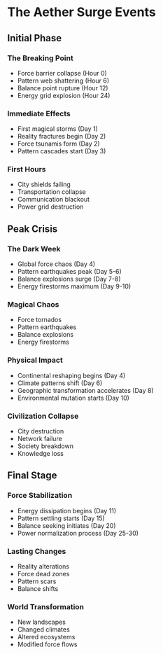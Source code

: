 # The Aether Surge Events

## Initial Phase

### The Breaking Point
- Force barrier collapse (Hour 0)
- Pattern web shattering (Hour 6)
- Balance point rupture (Hour 12)
- Energy grid explosion (Hour 24)

### Immediate Effects
- First magical storms (Day 1)
- Reality fractures begin (Day 2)
- Force tsunamis form (Day 2)
- Pattern cascades start (Day 3)

### First Hours
- City shields failing
- Transportation collapse
- Communication blackout
- Power grid destruction

## Peak Crisis

### The Dark Week
- Global force chaos (Day 4)
- Pattern earthquakes peak (Day 5-6)
- Balance explosions surge (Day 7-8)
- Energy firestorms maximum (Day 9-10)

### Magical Chaos
- Force tornados
- Pattern earthquakes
- Balance explosions
- Energy firestorms

### Physical Impact
- Continental reshaping begins (Day 4)
- Climate patterns shift (Day 6)
- Geographic transformation accelerates (Day 8)
- Environmental mutation starts (Day 10)

### Civilization Collapse
- City destruction
- Network failure
- Society breakdown
- Knowledge loss

## Final Stage

### Force Stabilization
- Energy dissipation begins (Day 11)
- Pattern settling starts (Day 15)
- Balance seeking initiates (Day 20)
- Power normalization process (Day 25-30)

### Lasting Changes
- Reality alterations
- Force dead zones
- Pattern scars
- Balance shifts

### World Transformation
- New landscapes
- Changed climates
- Altered ecosystems
- Modified force flows

